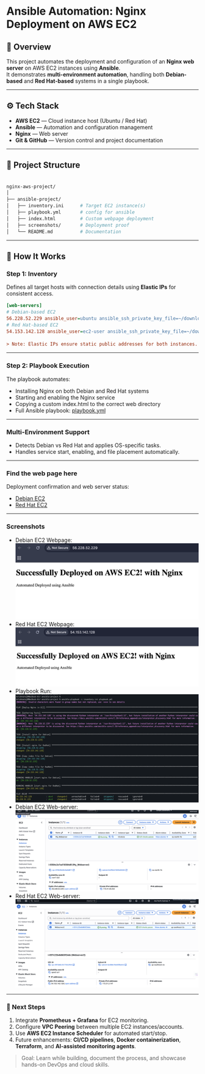 # Ansible Automation: Nginx Deployment on AWS EC2

## 🧩 Overview
This project automates the deployment and configuration of an **Nginx web server** on AWS EC2 instances using **Ansible**.  
It demonstrates **multi-environment automation**, handling both **Debian-based** and **Red Hat-based** systems in a single playbook.

---

## ⚙️ Tech Stack
- **AWS EC2** — Cloud instance host (Ubuntu / Red Hat)  
- **Ansible** — Automation and configuration management  
- **Nginx** — Web server  
- **Git & GitHub** — Version control and project documentation  

---

## 📁 Project Structure

```bash

nginx-aws-project/
│
├── ansible-project/
│   ├── inventory.ini      # Target EC2 instance(s)     
│   ├── playbook.yml       # config for ansible    
│   ├── index.html         # Custom webpage deployment
│   ├── screenshots/       # Deployment proof
│   └── README.md          # Documentation
```

---

## 🧠 How It Works

### Step 1: Inventory
Defines all target hosts with connection details using **Elastic IPs** for consistent access.
```ini
[web-servers]
# Debian-based EC2
56.228.52.229 ansible_user=ubuntu ansible_ssh_private_key_file=~/downloads/MY_Key.pem
# Red Hat-based EC2
54.153.142.128 ansible_user=ec2-user ansible_ssh_private_key_file=~/downloads/Red_Key.pem

> Note: Elastic IPs ensure static public addresses for both instances.
```
---
### Step 2: Playbook Execution

The playbook automates:
- Installing Nginx on both Debian and Red Hat systems
- Starting and enabling the Nginx service	
- Copying a custom index.html to the correct web directory
- Full Ansible playbook: [playbook.yml](playbook.yml)

---

### Multi-Environment Support

- Detects Debian vs Red Hat and applies OS-specific tasks.
- Handles service start, enabling, and file placement automatically.
  
---

### Find the web page here 

Deployment confirmation and web server status:
- [ Debian EC2 ](http://56.228.52.229)
- [ Red Hat EC2 ](http://54.153.142.128)

---

### Screenshots

- Debian EC2 Webpage: ![Debian](screenshots/Debian_servicepage.png)
- Red Hat EC2 Webpage: ![Red Hat](screenshots/Redhat_servicepage.png)
- Playbook Run: ![Playbook Execution](screenshots/Playbook_run.png)
- Debian EC2 Web-server: ![Debian-server](screenshots/Debian_server.png)
- Red Hat EC2 Web-server: ![Red Hat-server](screenshots/Redhat_server.png)

---

### 🚀 Next Steps
1. Integrate **Prometheus + Grafana** for EC2 monitoring.  
2. Configure **VPC Peering** between multiple EC2 instances/accounts.  
3. Use **AWS EC2 Instance Scheduler** for automated start/stop.  
4. Future enhancements: **CI/CD pipelines**, **Docker containerization**, **Terraform**, and **AI-assisted monitoring agents**.  

> Goal: Learn while building, document the process, and showcase hands-on DevOps and cloud skills.


